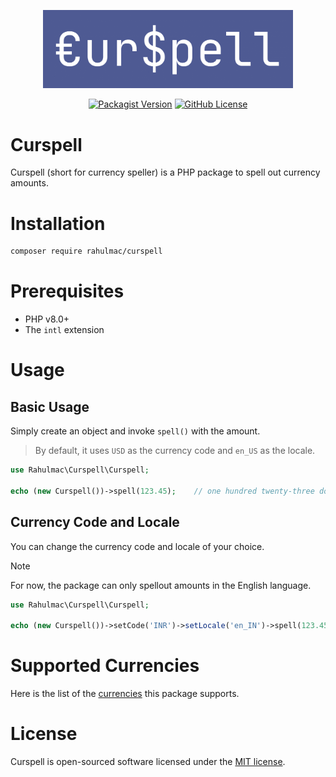 <p align="center"><a href="https://packagist.org/packages/rahulmac/curspell" target="_blank"><img src="https://raw.githubusercontent.com/Rahul-Mac/curspell/refs/heads/main/assets/curspell.png" width="400" alt="Curspell Logo"></a></p>

<p align="center">
<a href="https://packagist.org/packages/rahulmac/curspell" target="_blank"><img alt="Packagist Version" src="https://img.shields.io/packagist/v/rahulmac/curspell"></a>
<a href="https://github.com/Rahul-Mac/curspell/blob/main/LICENSE" target="_blank"><img alt="GitHub License" src="https://img.shields.io/github/license/Rahul-Mac/curspell"></a></p>


# Curspell

Curspell (short for currency speller) is a PHP package to spell out currency amounts.

# Installation

```bash
composer require rahulmac/curspell
```

# Prerequisites

- PHP v8.0+
- The `intl` extension

# Usage

## Basic Usage

Simply create an object and invoke `spell()` with the amount.

> By default, it uses `USD` as the currency code and `en_US` as the locale.

```php
use Rahulmac\Curspell\Curspell;

echo (new Curspell())->spell(123.45);    // one hundred twenty-three dollars and forty-five cents
```

## Currency Code and Locale

You can change the currency code and locale of your choice.

> [!NOTE]  
> For now, the package can only spellout amounts in the English language.

```php
use Rahulmac\Curspell\Curspell;

echo (new Curspell())->setCode('INR')->setLocale('en_IN')->spell(123.45);    // one hundred twenty-three rupees and forty-five paise
```

# Supported Currencies

Here is the list of the [currencies](/docs/CURRENCY_LOCALE.md) this package supports.

# License

Curspell is open-sourced software licensed under the [MIT license](LICENSE).
